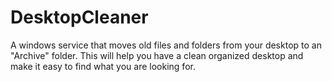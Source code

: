 # DesktopCleaner
A windows service that moves old files and folders from your desktop to an "Archive" folder.
This will help you have a clean organized desktop and make it easy to find what you are looking for.  
